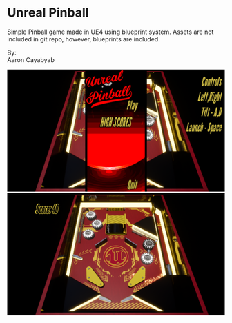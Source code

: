 # Unreal Pinball
Simple Pinball game made in UE4 using blueprint system.
Assets are not included in git repo, however, blueprints are included.

 By:
 <br>Aaron Cayabyab<br>

![Alt text](/Images/pinballmenu.png?raw=true "Main Menu")
![Alt text](/Images/pinballgame.png?raw=true "Game Scenario")


